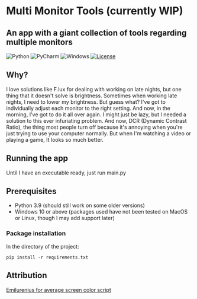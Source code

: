 # Multi Monitor Tools (currently WIP)
## An app with a giant collection of tools regarding multiple monitors
![Python](https://img.shields.io/badge/python-3670A0?style=for-the-badge&logo=python&logoColor=ffdd54)
![PyCharm](https://img.shields.io/badge/pycharm-143?style=for-the-badge&logo=pycharm&logoColor=black&color=black&labelColor=green)
![Windows](https://img.shields.io/badge/Windows-0078D6?style=for-the-badge&logo=windows&logoColor=white)
[![License](https://img.shields.io/github/license/Ileriayo/markdown-badges?style=for-the-badge)](./LICENSE)
## Why?
I love solutions like F.lux for dealing with working on late nights, but one thing that it doesn't solve is brightness.
Sometimes when working late nights, I need to lower my brightness. But guess what? I've got to individually adjust each monitor to the right setting.
And now, in the morning, I've got to do it all over again. I might just be lazy, but I needed a solution to this ever infuriating problem.
And now, DCR (Dynamic Contrast Ratio), the thing most people turn off because it's annoying when you're just trying to use your computer normally.
But when I'm watching a video or playing a game, It looks so much better. 

## Running the app
Until I have an executable ready, just run main.py

## Prerequisites 
- Python 3.9 (should still work on some older versions)
- Windows 10 or above (packages used have not been tested on MacOS or Linux, though I may add support later)
### Package installation
In the directory of the project:
```
pip install -r requirements.txt
```
## Attribution
[Emilurenius for average screen color script](https://github.com/Emilurenius)
